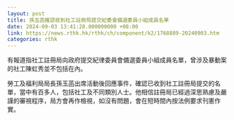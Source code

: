 ```yaml
---
layout: post
title: 孫玉菡確認收到社工註冊局提交紀委會備選委員小組成員名單
date: 2024-09-03 13:41:28.000000000 +08:00
link: https://news.rthk.hk/rthk/ch/component/k2/1768889-20240903.htm
categories: rthk
---
```


有報道指社工註冊局向政府提交紀律委員會備選委員小組成員名單，曾涉及暴動案的社工陳虹秀並不包括在內。

勞工及福利局局長孫玉菡出席活動後回應事件，確認已收到社工註冊局提交的名單，當中有百多人，包括社工及不同類別人士。他相信註冊局已經過深思熟慮及嚴謹的審視程序，局方會再作檢視，如沒有問題，會在短時間內按法例要求刊憲作實。
